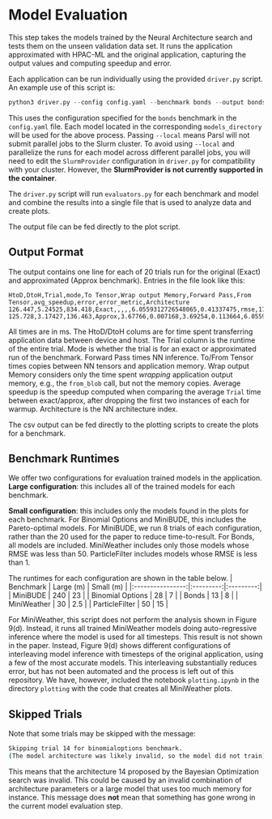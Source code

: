 # Model Evaluation
This step takes the models trained by the Neural Architecture search and tests them on the unseen validation data set.
It runs the application approximated with HPAC-ML and the original application, capturing the output values and computing speedup and error.

Each application can be run individually using the provided `driver.py` script.
An example use of this script is:
```python
python3 driver.py --config config.yaml --benchmark bonds --output bonds.csv --local
```

This uses the configuration specified for the `bonds` benchmark in the `config.yaml` file.
Each model located in the corresponding `models_directory` will be used for the above process.
Passing `--local` means Parsl will not submit parallel jobs to the Slurm cluster.
To avoid using `--local` and parallelize the runs for each model across different parallel jobs, you will need to edit the `SlurmProvider` configuration in `driver.py` for compatibility with your cluster.
However, the **SlurmProvider is not currently supported in the container**.


The `driver.py` script will run `evaluators.py` for each benchmark and model and combine the results into a single file that is used to analyze data and create plots.

The output file can be fed directly to the plot script.

## Output Format
The output contains one line for each of 20 trials run for the original (Exact) and approximated (Approx benchmark).
Entries in the file look like this:
```csv
HtoD,DtoH,Trial,mode,To Tensor,Wrap output Memory,Forward Pass,From Tensor,avg_speedup,error,error_metric,Architecture
126.447,5.24525,834.418,Exact,,,,,6.0559312726548065,0.41337475,rmse,17
125.728,3.17427,136.463,Approx,3.67766,0.007168,3.69254,0.113664,6.0559312726548065,0.41337475,rmse,17
```

All times are in ms.
The HtoD/DtoH colums are for time spent transferring application data between device and host.
The Trial column is the runtime of the entire trial.
Mode is whether the trial is for an exact or approximated run of the benchmark.
Forward Pass times NN inference.
To/From Tensor times copies between NN tensors and application memory.
Wrap output Memory considers only the time spent *wrapping* application output memory, e.g., the `from_blob` call, but not the memory copies.
Average speedup is the speedup computed when comparing the average `Trial` time between exact/approx, after dropping the first two instances of each for warmup.
Architecture is the NN architecture index.

The csv output can be fed directly to the plotting scripts to create the plots for a benchmark.


## Benchmark Runtimes
We offer two configurations for evaluation trained models in the application.
**Large configuration**: this includes all of the trained models for each benchmark.

**Small configuration**: this includes only the models found in the plots for each benchmark.
For Binomial Options and MiniBUDE, this includes the Pareto-optimal models.
For MiniBUDE, we run 8 trials of each configuration, rather than the 20 used for the paper to reduce time-to-result.
For Bonds, all models are included.
MiniWeather includes only those models whose RMSE was less than 50.
ParticleFilter includes models whose RMSE is less than 1.

The runtimes for each configuration are shown in the table below.
|     Benchmark    | Large (m) | Small (m) |
|:----------------:|:---------:|:---------:|
|     MiniBUDE     |    240    |     23    |
| Binomial Options |     28    |     7     |
|       Bonds      |     13    |     8     |
|    MiniWeather   |     30    |    2.5    |
|  ParticleFilter  |    50    |     15    |

For MiniWeather, this script does not perform the analysis shown in Figure 9(d).
Instead, it runs all trained MiniWeather models doing auto-regressive inference where the model is used for all timesteps.
This result is not shown in the paper. Instead, 
Figure 9(d) shows different configurations of interleaving model inference with timesteps of the original application, using a few of the most accurate models.
This interleaving substantially reduces error, but has not been automated and the process is left out of this repository.
We have, however, included the notebook `plotting.ipynb` in the directory `plotting` with the code that creates all MiniWeather plots.

## Skipped Trials

Note that some trials may be skipped with the message:
```bash
Skipping trial 14 for binomialoptions benchmark. 
(The model architecture was likely invalid, so the model did not train).
```
This means that the architecture $14$ proposed by the Bayesian Optimization search was invalid.
This could be caused by an invalid combination of architecture parameters or a large model that uses too much memory for instance.
This message does **not** mean that something has gone wrong in the current model evaluation step.


